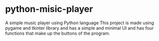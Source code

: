 # python-misic-player
A simple music player using Python language
This project is made using pygame and tkinter library and has a simple and minimal UI and has four functions that make up the buttons of the program.
